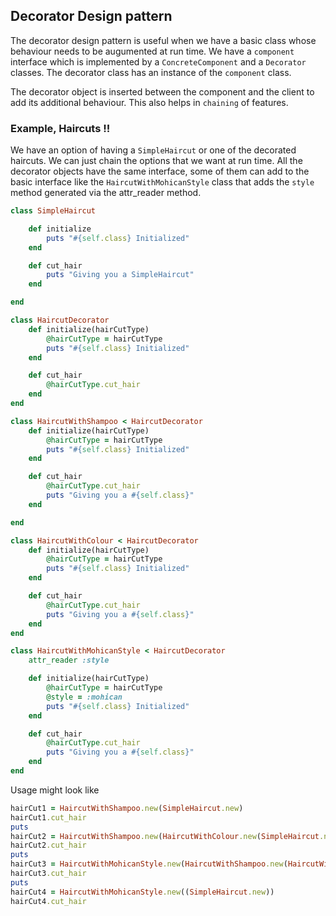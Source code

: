 ## Decorator Design pattern

The decorator design pattern is useful when we have a basic class whose behaviour needs to be augumented at run time. We have a `component` interface which is implemented by a `ConcreteComponent` and a `Decorator` classes. The decorator class has an instance of the `component` class.

The decorator object is inserted between the component and the client to add its additional behaviour. This also helps in `chaining` of features. 

### Example, Haircuts !!

We have an option of having a `SimpleHaircut` or one of the decorated haircuts. We can just chain the options that we want at run time. All the decorator objects have the same interface, some of them can add to the basic interface like the `HaircutWithMohicanStyle` class that adds the `style` method generated via the attr_reader method. 

```ruby
class SimpleHaircut

	def initialize
		puts "#{self.class} Initialized"
	end

	def cut_hair
		puts "Giving you a SimpleHaircut"
	end

end

class HaircutDecorator
	def initialize(hairCutType)
		@hairCutType = hairCutType
		puts "#{self.class} Initialized"
	end

	def cut_hair
		@hairCutType.cut_hair
	end
end

class HaircutWithShampoo < HaircutDecorator
	def initialize(hairCutType)
		@hairCutType = hairCutType
		puts "#{self.class} Initialized"
	end

	def cut_hair
		@hairCutType.cut_hair
		puts "Giving you a #{self.class}"
	end	

end

class HaircutWithColour < HaircutDecorator
	def initialize(hairCutType)
		@hairCutType = hairCutType
		puts "#{self.class} Initialized"
	end

	def cut_hair
		@hairCutType.cut_hair
		puts "Giving you a #{self.class}"
	end	
end

class HaircutWithMohicanStyle < HaircutDecorator
	attr_reader :style

	def initialize(hairCutType)
		@hairCutType = hairCutType
		@style = :mohican
		puts "#{self.class} Initialized"
	end

	def cut_hair
		@hairCutType.cut_hair
		puts "Giving you a #{self.class}"
	end		
end

```

Usage might look like

```ruby
hairCut1 = HaircutWithShampoo.new(SimpleHaircut.new)
hairCut1.cut_hair
puts
hairCut2 = HaircutWithShampoo.new(HaircutWithColour.new(SimpleHaircut.new))
hairCut2.cut_hair
puts
hairCut3 = HaircutWithMohicanStyle.new(HaircutWithShampoo.new(HaircutWithColour.new(SimpleHaircut.new)))
hairCut3.cut_hair
puts
hairCut4 = HaircutWithMohicanStyle.new((SimpleHaircut.new))
hairCut4.cut_hair

```